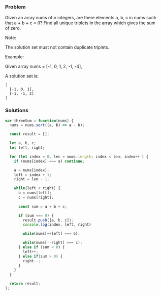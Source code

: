 ### Problem
Given an array nums of n integers, are there elements a, b, c in nums such that a + b + c = 0? Find all unique triplets in the array which gives the sum of zero.

Note:

The solution set must not contain duplicate triplets.

Example:

Given array nums = [-1, 0, 1, 2, -1, -4],

A solution set is:
```
[
  [-1, 0, 1],
  [-1, -1, 2]
]
```

### Solutions

```js
var threeSum = function(nums) {
  nums = nums.sort((a, b) => a - b);

  const result = [];

  let a, b, c;
  let left, right;

  for (let index = 0, len = nums.length; index < len; index++ ) {
    if (nums[index] === a) continue;

    a = nums[index];
    left = index + 1;
    right = len - 1;

    while(left < right) {
      b = nums[left];
      c = nums[right];
      
      const sum = a + b + c;

      if (sum === 0) {
        result.push([a, b, c]);
        console.log(index, left, right)

        while(nums[++left] === b);

        while(nums[--right] === c);
      } else if (sum < 0) {
        left++;
      } else if(sum > 0) {
        right--;
      }
    }
  }

  return result;
};
```